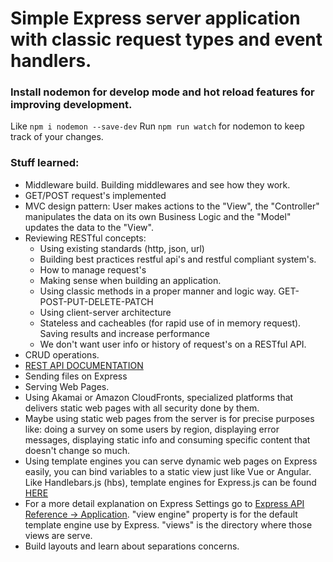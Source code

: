 # Simple Express server application with classic request types and event handlers. 

### Install nodemon for develop mode and hot reload features for improving development. 
Like `npm i nodemon --save-dev`
Run `npm run watch` for nodemon to keep track of your changes.

### Stuff learned: 

 - Middleware build. Building middlewares and see how they work.
 - GET/POST request's implemented
 - MVC design pattern: User makes actions to the "View", the "Controller" manipulates the data on its own Business Logic and the "Model" updates the data to the "View".
 - Reviewing RESTful concepts: 
    - Using existing standards (http, json, url)
    - Building best practices restful api's and restful compliant system's.
    - How to manage request's
    - Making sense when building an application.
    - Using classic methods in a proper manner and logic way. GET-POST-PUT-DELETE-PATCH
    - Using client-server architecture
    - Stateless and cacheables (for rapid use of in memory request). Saving results and increase performance
    - We don't want user info or history of request's on a RESTful API. 
 - CRUD operations.
 - [REST API DOCUMENTATION](https://www.restapitutorial.com/lessons/httpmethods.html)
 - Sending files on Express
 - Serving Web Pages.
 - Using Akamai or Amazon CloudFronts, specialized platforms that delivers static web pages with all security done by them.
 - Maybe using static web pages from the server is for precise purposes like: doing a survey on some users by region, displaying error messages, displaying static info and consuming specific content that doesn't change so much.
 - Using template engines you can serve dynamic web pages on Express easily, you can bind variables to a static view just like Vue or Angular. Like Handlebars.js (hbs),
 template engines for Express.js can be found [HERE](https://expressjs.com/en/resources/template-engines.html)
- For a more detail explanation on Express Settings go to [Express API Reference -> Application](https://expressjs.com/es/4x/api.html#app). "view engine" property is for the default template engine use by Express. "views" is the directory where those views are serve.
- Build layouts and learn about separations concerns. 
